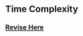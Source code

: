 # Time Complexity  

## [Revise Here](https://medium.com/@manishsundriyal/overview-time-space-complexity-f973513b701e)
